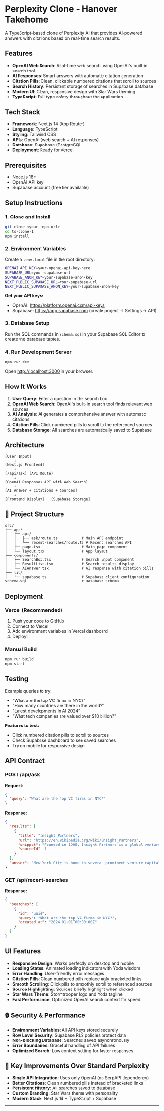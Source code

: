 # Perplexity Clone - Hanover Takehome

A TypeScript-based clone of Perplexity AI that provides AI-powered answers with citations based on real-time search results.

## Features

- **OpenAI Web Search**: Real-time web search using OpenAI's built-in search tool
- **AI Responses**: Smart answers with automatic citation generation
- **Citation Pills**: Clean, clickable numbered citations that scroll to sources
- **Search History**: Persistent storage of searches in Supabase database
- **Modern UI**: Clean, responsive design with Star Wars theming
- **TypeScript**: Full type safety throughout the application

## Tech Stack

- **Framework**: Next.js 14 (App Router)
- **Language**: TypeScript
- **Styling**: Tailwind CSS
- **APIs**: OpenAI (web search + AI responses)
- **Database**: Supabase (PostgreSQL)
- **Deployment**: Ready for Vercel

## Prerequisites

- Node.js 18+ 
- OpenAI API key
- Supabase account (free tier available)

## Setup Instructions

### 1. Clone and Install

```bash
git clone <your-repo-url>
cd ts-clone-1
npm install
```

### 2. Environment Variables

Create a `.env.local` file in the root directory:

```bash
OPENAI_API_KEY=your-openai-api-key-here
SUPABASE_URL=your-supabase-url
SUPABASE_ANON_KEY=your-supabase-anon-key
NEXT_PUBLIC_SUPABASE_URL=your-supabase-url
NEXT_PUBLIC_SUPABASE_ANON_KEY=your-supabase-anon-key
```

**Get your API keys:**
- OpenAI: https://platform.openai.com/api-keys
- Supabase: https://app.supabase.com (create project → Settings → API)

### 3. Database Setup

Run the SQL commands in `schema.sql` in your Supabase SQL Editor to create the database tables.

### 4. Run Development Server

```bash
npm run dev
```

Open [http://localhost:3000](http://localhost:3000) in your browser.

## How It Works

1. **User Query**: Enter a question in the search box
2. **OpenAI Web Search**: OpenAI's built-in search tool finds relevant web sources
3. **AI Analysis**: AI generates a comprehensive answer with automatic citations
4. **Citation Pills**: Click numbered pills to scroll to the referenced sources
5. **Database Storage**: All searches are automatically saved to Supabase

## Architecture

```
[User Input] 
    ↓
[Next.js Frontend] 
    ↓ 
[/api/ask] (API Route)
    ↓
[OpenAI Responses API with Web Search]
    ↓
[AI Answer + Citations + Sources]
    ↓                    ↓
[Frontend Display]   [Supabase Storage]
```

## 📁 Project Structure

```
src/
├── app/
│   ├── api/
│   │   ├── ask/route.ts           # Main API endpoint
│   │   └── recent-searches/route.ts # Recent searches API
│   ├── page.tsx                   # Main page component
│   └── layout.tsx                 # App layout
├── components/
│   ├── SearchBox.tsx              # Search input component
│   ├── ResultList.tsx             # Search results display
│   └── AIAnswer.tsx               # AI response with citation pills
├── lib/
│   └── supabase.ts                # Supabase client configuration
schema.sql                         # Database schema
```

## Deployment

### Vercel (Recommended)

1. Push your code to GitHub
2. Connect to Vercel
3. Add environment variables in Vercel dashboard
4. Deploy!

### Manual Build

```bash
npm run build
npm start
```

## Testing

Example queries to try:
- "What are the top VC firms in NYC?"
- "How many countries are there in the world?"
- "Latest developments in AI 2024"
- "What tech companies are valued over $10 billion?"

**Features to test:**
- Click numbered citation pills to scroll to sources
- Check Supabase dashboard to see saved searches
- Try on mobile for responsive design

## API Contract

### POST /api/ask

**Request:**
```json
{
  "query": "What are the top VC firms in NYC?"
}
```

**Response:**
```json
{
  "results": [
    {
      "title": "Insight Partners",
      "url": "https://en.wikipedia.org/wiki/Insight_Partners",
      "snippet": "Founded in 1995, Insight Partners is a global venture capital...",
      "sourceId": 1
    }
  ],
  "answer": "New York City is home to several prominent venture capital firms... ([en.wikipedia.org](url)) becomes numbered citation pills in the UI."
}
```

### GET /api/recent-searches

**Response:**
```json
{
  "searches": [
    {
      "id": "uuid",
      "query": "What are the top VC firms in NYC?",
      "created_at": "2024-01-01T00:00:00Z"
    }
  ]
}
```

## UI Features

- **Responsive Design**: Works perfectly on desktop and mobile
- **Loading States**: Animated loading indicators with Yoda wisdom
- **Error Handling**: User-friendly error messages
- **Citation Pills**: Clean numbered pills replace ugly bracketed links
- **Smooth Scrolling**: Click pills to smoothly scroll to referenced sources
- **Source Highlighting**: Sources briefly highlight when clicked
- **Star Wars Theme**: Stormtrooper logo and Yoda tagline
- **Fast Performance**: Optimized OpenAI search context for speed

## 🔒 Security & Performance

- **Environment Variables**: All API keys stored securely
- **Row Level Security**: Supabase RLS policies protect data
- **Non-blocking Database**: Searches saved asynchronously
- **Error Boundaries**: Graceful handling of API failures
- **Optimized Search**: Low context setting for faster responses

## 🎯 Key Improvements Over Standard Perplexity

- **Single API Integration**: Uses only OpenAI (no SerpAPI dependency)
- **Better Citations**: Clean numbered pills instead of bracketed links
- **Persistent History**: All searches saved to database
- **Custom Branding**: Star Wars theme with personality
- **Modern Stack**: Next.js 14 + TypeScript + Supabase

---
